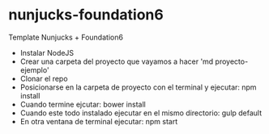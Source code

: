 # nunjucks-foundation6
Template Nunjucks + Foundation6

- Instalar NodeJS
- Crear una carpeta del proyecto que vayamos a hacer 'md proyecto-ejemplo'
- Clonar el repo
- Posicionarse en la carpeta de proyecto con el terminal y ejecutar:
        npm install 
- Cuando termine ejcutar:
        bower install
- Cuando este todo instalado ejecutar en el mismo directorio:
    gulp default
- En otra ventana de terminal ejecutar:
    npm start
